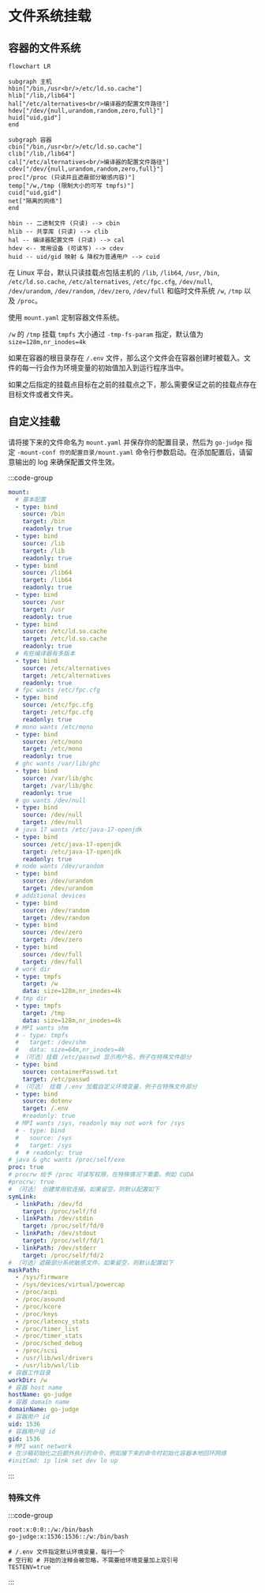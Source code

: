# 文件系统挂载

## 容器的文件系统

```mermaid
flowchart LR

subgraph 主机
hbin["/bin,/usr<br/>/etc/ld.so.cache"]
hlib["/lib,/lib64"]
hal["/etc/alternatives<br/>编译器的配置文件路径"]
hdev["/dev/{null,urandom,random,zero,full}"]
huid["uid,gid"]
end

subgraph 容器
cbin["/bin,/usr<br/>/etc/ld.so.cache"]
clib["/lib,/lib64"]
cal["/etc/alternatives<br/>编译器的配置文件路径"]
cdev["/dev/{null,urandom,random,zero,full}"]
proc["/proc (只读并且遮蔽部分敏感内容)"]
temp["/w,/tmp (限制大小的可写 tmpfs)"]
cuid["uid,gid"]
net["隔离的网络"]
end

hbin -- 二进制文件 (只读) --> cbin
hlib -- 共享库 (只读) --> clib
hal -- 编译器配置文件 (只读) --> cal
hdev <-- 常用设备 (可读写) --> cdev
huid -- uid/gid 映射 & 降权为普通用户 --> cuid
```

在 Linux 平台，默认只读挂载点包括主机的 `/lib`, `/lib64`, `/usr`, `/bin`, `/etc/ld.so.cache`, `/etc/alternatives`, `/etc/fpc.cfg`, `/dev/null`, `/dev/urandom`, `/dev/random`, `/dev/zero`, `/dev/full` 和临时文件系统 `/w`, `/tmp` 以及 `/proc`。

使用 `mount.yaml` 定制容器文件系统。

`/w` 的 `/tmp` 挂载 `tmpfs` 大小通过 `-tmp-fs-param` 指定，默认值为 `size=128m,nr_inodes=4k`

如果在容器的根目录存在 `/.env` 文件，那么这个文件会在容器创建时被载入。文件的每一行会作为环境变量的初始值加入到运行程序当中。

如果之后指定的挂载点目标在之前的挂载点之下，那么需要保证之前的挂载点存在目标文件或者文件夹。

## 自定义挂载

请将接下来的文件命名为 `mount.yaml` 并保存你的配置目录，然后为 `go-judge` 指定 `-mount-conf 你的配置目录/mount.yaml` 命令行参数启动。在添加配置后，请留意输出的 log 来确保配置文件生效。

:::code-group

```yaml [mount.yaml]
mount:
  # 基本配置
  - type: bind
    source: /bin
    target: /bin
    readonly: true
  - type: bind
    source: /lib
    target: /lib
    readonly: true
  - type: bind
    source: /lib64
    target: /lib64
    readonly: true
  - type: bind
    source: /usr
    target: /usr
    readonly: true
  - type: bind
    source: /etc/ld.so.cache
    target: /etc/ld.so.cache
    readonly: true
  # 有些编译器有多版本
  - type: bind
    source: /etc/alternatives
    target: /etc/alternatives
    readonly: true
  # fpc wants /etc/fpc.cfg
  - type: bind
    source: /etc/fpc.cfg
    target: /etc/fpc.cfg
    readonly: true
  # mono wants /etc/mono
  - type: bind
    source: /etc/mono
    target: /etc/mono
    readonly: true
  # ghc wants /var/lib/ghc
  - type: bind
    source: /var/lib/ghc
    target: /var/lib/ghc
    readonly: true
  # go wants /dev/null
  - type: bind
    source: /dev/null
    target: /dev/null
  # java 17 wants /etc/java-17-openjdk
  - type: bind
    source: /etc/java-17-openjdk
    target: /etc/java-17-openjdk
    readonly: true
  # node wants /dev/urandom
  - type: bind
    source: /dev/urandom
    target: /dev/urandom
  # additional devices
  - type: bind
    source: /dev/random
    target: /dev/random
  - type: bind
    source: /dev/zero
    target: /dev/zero
  - type: bind
    source: /dev/full
    target: /dev/full
  # work dir
  - type: tmpfs
    target: /w
    data: size=128m,nr_inodes=4k
  # tmp dir
  - type: tmpfs
    target: /tmp
    data: size=128m,nr_inodes=4k
  # MPI wants shm
  # - type: tmpfs
  #   target: /dev/shm
  #   data: size=64m,nr_inodes=4k
  # （可选）挂载 /etc/passwd 显示用户名，例子在特殊文件部分
  - type: bind
    source: containerPasswd.txt
    target: /etc/passwd
  # （可选） 挂载 /.env 加载自定义环境变量，例子在特殊文件部分
  - type: bind
    source: dotenv
    target: /.env
    #readonly: true
  # MPI wants /sys, readonly may not work for /sys
  # - type: bind
  #   source: /sys
  #   target: /sys
  #  # readonly: true
# java & ghc wants /proc/self/exe
proc: true
# procrw 给予 /proc 可读写权限，在特殊情况下需要。例如 CUDA
#procrw: true
# （可选） 创建常用软连接。如果留空，则默认配置如下
symLink:
  - linkPath: /dev/fd
    target: /proc/self/fd
  - linkPath: /dev/stdin
    target: /proc/self/fd/0
  - linkPath: /dev/stdout
    target: /proc/self/fd/1
  - linkPath: /dev/stderr
    target: /proc/self/fd/2
# （可选）遮蔽部分系统敏感文件。如果留空，则默认配置如下
maskPath:
  - /sys/firmware
  - /sys/devices/virtual/powercap
  - /proc/acpi
  - /proc/asound
  - /proc/kcore
  - /proc/keys
  - /proc/latency_stats
  - /proc/timer_list
  - /proc/timer_stats
  - /proc/sched_debug
  - /proc/scsi
  - /usr/lib/wsl/drivers
  - /usr/lib/wsl/lib
# 容器工作目录
workDir: /w
# 容器 host name
hostName: go-judge
# 容器 domain name
domainName: go-judge
# 容器用户 id
uid: 1536
# 容器用户组 id
gid: 1536
# MPI want network
# 在沙箱初始化之后额外执行的命令，例如接下来的命令时初始化容器本地回环网络
#initCmd: ip link set dev lo up
```

:::

### 特殊文件

:::code-group

```text [containerPasswd.txt]
root:x:0:0::/w:/bin/bash
go-judge:x:1536:1536::/w:/bin/bash
```

```text [dotenv]
# /.env 文件指定默认环境变量，每行一个
# 空行和 # 开始的注释会被忽略，不需要给环境变量加上双引号
TESTENV=true
```

:::